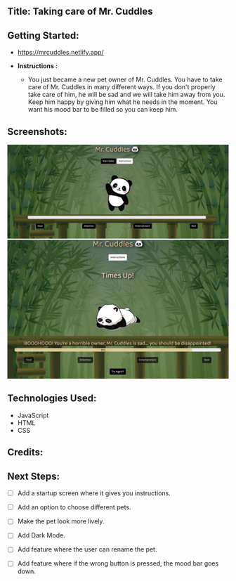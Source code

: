 ## __Title: Taking care of Mr. Cuddles__ 

## Getting Started: #
  * https://mrcuddles.netlify.app/

  * __Instructions :__
    * You just became a new pet owner of Mr. Cuddles. You have to take care of Mr. Cuddles in many different ways. If you don't properly take care of him, he will be sad and we will take him away from you. Keep him happy by giving him what he needs in the moment. You want his mood bar to be filled so you can keep him. 


## Screenshots: 
 ![alt text](./assets/images/readme-image1.png)
 ![alt text](./assets/images/readme-image2.png)
## Technologies Used: 
  * JavaScript
  * HTML
  * CSS

## Credits: 

## Next Steps: 
  - [ ] Add a startup screen where it gives you instructions.
  - [ ] Add an option to choose different pets.
  - [ ] Make the pet look more lively.
  - [ ] Add Dark Mode.
  - [ ] Add feature where the user can rename the pet.
  - [ ] Add feature where if the wrong button is pressed, the mood bar goes down.


